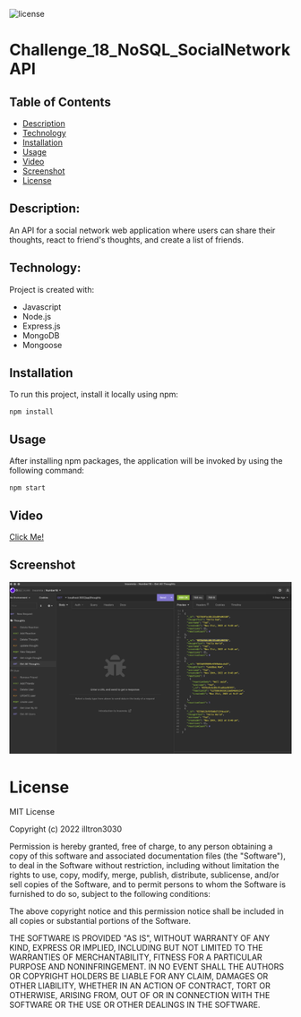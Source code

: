  ![license](https://img.shields.io/static/v1?label=license&message=MIT&color=brightgreen)
# Challenge_18_NoSQL_SocialNetworkAPI

## Table of Contents

- [Description](#description)
- [Technology](#technology)
- [Installation](#installation)
- [Usage](#usage)
- [Video](#video)
- [Screenshot](#screenshot)
- [License](#license)

## Description:

An API for a social network web application where users can share their thoughts, react to friend's thoughts, and create a list of friends.

## Technology:

Project is created with:

- Javascript
- Node.js
- Express.js
- MongoDB
- Mongoose

## Installation

To run this project, install it locally using npm:

```
npm install
```

## Usage

After installing npm packages, the application will be invoked by using the following command:

```
npm start
```

## Video

[Click Me!](https://drive.google.com/file/d/1aHetZAkGABjYRWpsd4KfAa64yVPDMFed/view?usp=sharing)

## Screenshot

![Screenshot](assets/InsomniaOne.png)


# License
MIT License

Copyright (c) 2022 illtron3030

Permission is hereby granted, free of charge, to any person obtaining a copy 
of this software and associated documentation files (the "Software"), to deal
in the Software without restriction, including without limitation the rights
to use, copy, modify, merge, publish, distribute, sublicense, and/or sell
copies of the Software, and to permit persons to whom the Software is
furnished to do so, subject to the following conditions:

The above copyright notice and this permission notice shall be included in all
copies or substantial portions of the Software.

THE SOFTWARE IS PROVIDED "AS IS", WITHOUT WARRANTY OF ANY KIND, EXPRESS OR
IMPLIED, INCLUDING BUT NOT LIMITED TO THE WARRANTIES OF MERCHANTABILITY,
FITNESS FOR A PARTICULAR PURPOSE AND NONINFRINGEMENT. IN NO EVENT SHALL THE
AUTHORS OR COPYRIGHT HOLDERS BE LIABLE FOR ANY CLAIM, DAMAGES OR OTHER
LIABILITY, WHETHER IN AN ACTION OF CONTRACT, TORT OR OTHERWISE, ARISING FROM,
OUT OF OR IN CONNECTION WITH THE SOFTWARE OR THE USE OR OTHER DEALINGS IN THE
SOFTWARE.

